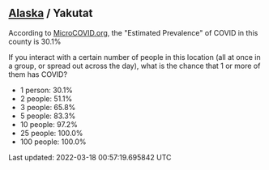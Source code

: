 
## [Alaska](/united-states/alaska) / Yakutat

According to [MicroCOVID.org](http://microcovid.org),
the "Estimated Prevalence" of COVID in this county is 30.1%

If you interact with a certain number of people in this location
(all at once in a group, or spread out across the day), what is the chance that
1 or more of them has COVID?

- 1 person: 30.1%
- 2 people: 51.1%
- 3 people: 65.8%
- 5 people: 83.3%
- 10 people: 97.2%
- 25 people: 100.0%
- 100 people: 100.0%

Last updated: 2022-03-18 00:57:19.695842 UTC
